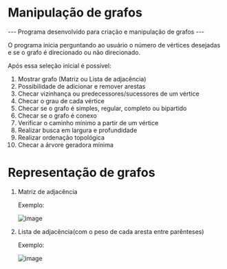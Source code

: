 # Manipulação de grafos

--- Programa desenvolvido para criação e manipulação de grafos ---

  O programa inicia perguntando ao usuário o número de vértices desejadas e se o grafo é direcionado ou não direcionado.

Após essa seleção inicial é possível:
1) Mostrar grafo (Matriz ou Lista de adjacência)
2) Possibilidade de adicionar e remover arestas
3) Checar vizinhança ou predecessores/sucessores de um vértice
4) Checar o grau de cada vértice
5) Checar se o grafo é simples, regular, completo ou bipartido
6) Checar se o grafo é conexo
7) Verificar o caminho mínimo a partir de um vértice
8) Realizar busca em largura e profundidade
9) Realizar ordenação topológica
10) Checar a árvore geradora mínima



# Representação de grafos

1) Matriz de adjacência

   Exemplo:
   
   ![image](https://github.com/Josue-Leonardo-Organization/GrafosAtividade/assets/110644239/ffb27f77-a320-4ee1-92e2-1f1c62fca28d)

2) Lista de adjacência(com o peso de cada aresta entre parênteses)

   Exemplo:
   
   ![image](https://github.com/Josue-Leonardo-Organization/GrafosAtividade/assets/143439207/997c235e-f245-41ff-84d7-6302defbcd4b)

